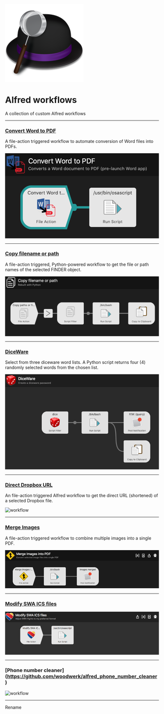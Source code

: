 ![](https://github.com/woodwerk/alfred_workflows/blob/master/alfred.png?raw=true)
# Alfred workflows 

A collection of custom Alfred workflows

***

### [Convert Word to PDF](https://github.com/woodwerk/alfred_convertWord2PDF)

A file-action triggered workflow to automate conversion of Word files into PDFs.

![workflow](https://raw.githubusercontent.com/woodwerk/alfred_convertWord2PDF/master/convertWord2PDF.png)
***

### [Copy filename or path](https://github.com/woodwerk/alfred_copy_file_path)

A file-action triggered, Python-powered workflow to get the file or path names of the selected FINDER object.

![workflow](https://raw.githubusercontent.com/woodwerk/alfred_copy_file_path/master/alfred_copy_file_path.png)
***

### [DiceWare](https://github.com/woodwerk/alfred_diceware)

Select from three diceware word lists. A Python script returns four (4) randomly selected words from the chosen list.

![workflow](https://github.com/woodwerk/alfred_diceware/raw/master/diceware.png)
***

### [Direct Dropbox URL](https://github.com/woodwerk/alfred_directDB)

An file-action triggered Alfred workflow to get the direct URL (shortened) of a selected Dropbox file.

![workflow](https://github.com/woodwerk/alfred_directDB/raw/master/alfred_directDB.jpg)
***

### [Merge Images](https://github.com/woodwerk/alfred_merge_images)
A file-action triggered workflow to combine multiple images into a single PDF.

![workflow](https://github.com/woodwerk/alfred_merge_images/raw/master/workflow.png)
***

### [Modify SWA ICS files](https://github.com/woodwerk/alfred_modifySWA)

![workflow](https://github.com/woodwerk/alfred_modifySWA/blob/master/modify%20SWA%20ICS.png)
***

### [Phone number cleaner] (https://github.com/woodwerk/alfred_phone_number_cleaner)

![workflow](https://github.com/woodwerk/alfred_modifySWA/blob/master/alfred_phone_number_cleaner_workflow.png)
***

Rename
